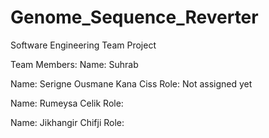 # Genome_Sequence_Reverter
Software Engineering Team Project


Team Members:
Name: Suhrab 

Name: Serigne Ousmane Kana Ciss
Role: Not assigned yet 

Name: Rumeysa Celik
Role: 

Name: Jikhangir Chifji
Role:
